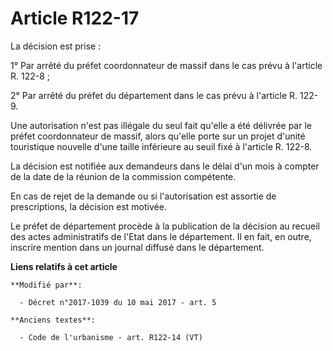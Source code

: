 # Article R122-17

La décision est prise :

1° Par arrêté du préfet coordonnateur de massif dans le cas prévu à l'article R. 122-8 ;

2° Par arrêté du préfet du département dans le cas prévu à l'article R. 122-9.

Une autorisation n'est pas illégale du seul fait qu'elle a été délivrée par le préfet coordonnateur de massif, alors qu'elle
porte sur un projet d'unité touristique nouvelle d'une taille inférieure au seuil fixé à l'article R. 122-8.

La décision est notifiée aux demandeurs dans le délai d'un mois à compter de la date de la réunion de la commission
compétente.

En cas de rejet de la demande ou si l'autorisation est assortie de prescriptions, la décision est motivée.

Le préfet de département procède à la publication de la décision au recueil des actes administratifs de l'Etat dans le
département. Il en fait, en outre, inscrire mention dans un journal diffusé dans le département.

**Liens relatifs à cet article**

	**Modifié par**:

	  - Décret n°2017-1039 du 10 mai 2017 - art. 5

	**Anciens textes**:

	  - Code de l'urbanisme - art. R122-14 (VT)
